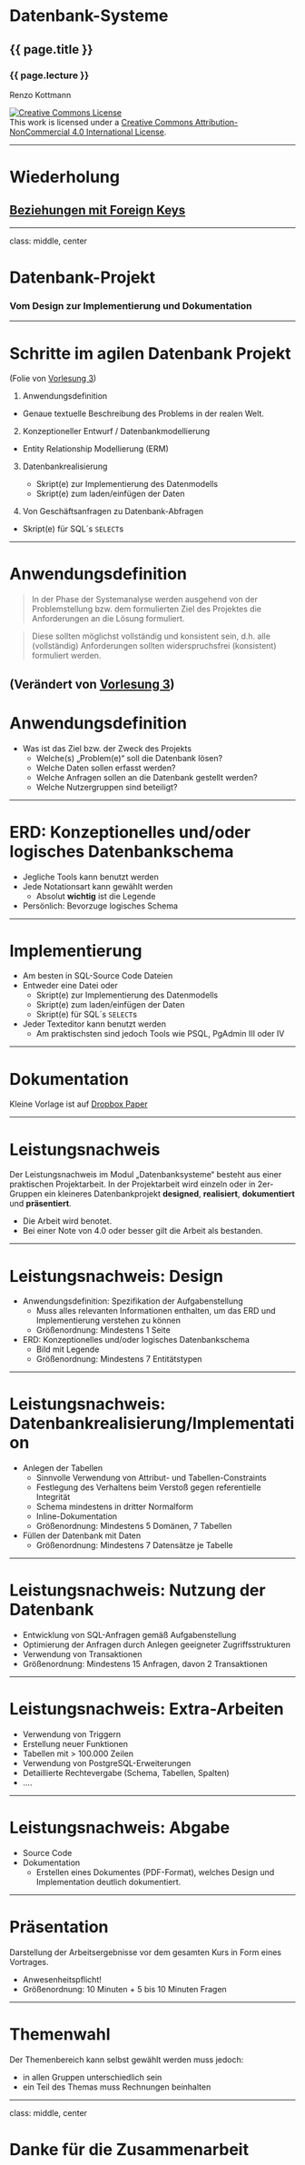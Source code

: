 # Datenbank-Systeme
## {{ page.title }} 
### {{ page.lecture }}
 
Renzo Kottmann 

<a rel="license"
href="http://creativecommons.org/licenses/by-nc/4.0/"><img
alt="Creative Commons License" style="border-width:0"
src="https://i.creativecommons.org/l/by-nc/4.0/88x31.png" /></a><br
/>This work is licensed under a <a rel="license"
href="http://creativecommons.org/licenses/by-nc/4.0/">Creative Commons
Attribution-NonCommercial 4.0 International License</a>.

---
# Wiederholung

## [Beziehungen mit Foreign Keys](vorlesung-5.html#11)

---
class: middle, center

# Datenbank-Projekt
 
### Vom Design zur Implementierung und Dokumentation


---

# Schritte im agilen Datenbank Projekt

(Folie von [Vorlesung 3](vorlesung-3#11))

1. Anwendungsdefinition
  * Genaue textuelle Beschreibung des Problems in der realen Welt.
  
2. Konzeptioneller Entwurf / Datenbankmodellierung
  * Entity Relationship Modellierung (ERM)

3. Datenbankrealisierung
   * Skript(e) zur Implementierung des Datenmodells
   * Skript(e) zum laden/einfügen der Daten 

4. Von Geschäftsanfragen zu Datenbank-Abfragen
  * Skript(e) für SQL´s `SELECT`s 

---

# Anwendungsdefinition


> In der Phase der Systemanalyse werden ausgehend von der
Problemstellung bzw. dem formulierten Ziel des Projektes die Anforderungen an die Lösung formuliert.
 
> Diese sollten möglichst vollständig und konsistent sein, d.h. alle
(vollständig) Anforderungen sollten widerspruchsfrei (konsistent)
formuliert werden.


(Verändert von [Vorlesung 3](vorlesung-3#13))
---
# Anwendungsdefinition

* Was ist das Ziel bzw. der Zweck des Projekts
  * Welche(s) „Problem(e)“ soll die Datenbank lösen?
  * Welche Daten sollen erfasst werden?
  * Welche Anfragen sollen an die Datenbank gestellt werden? 
  * Welche Nutzergruppen sind beteiligt?

---
# ERD: Konzeptionelles und/oder logisches Datenbankschema

* Jegliche Tools kann benutzt werden
* Jede Notationsart kann gewählt werden
  * Absolut **wichtig** ist die Legende
* Persönlich: Bevorzuge logisches Schema

---
# Implementierung

* Am besten in SQL-Source Code Dateien
* Entweder eine Datei oder  
  * Skript(e) zur Implementierung des Datenmodells
  * Skript(e) zum laden/einfügen der Daten 
  * Skript(e) für SQL´s `SELECT`s
* Jeder Texteditor kann benutzt werden
  * Am praktischsten sind jedoch Tools wie PSQL, PgAdmin III oder IV
---
# Dokumentation

Kleine Vorlage ist auf [Dropbox Paper](https://paper.dropbox.com/doc/Datenbank-Projekt-Dokumentation-9czibc7oq6iUb508rdVsq)

---
# Leistungsnachweis

Der Leistungsnachweis im Modul „Datenbanksysteme“ besteht aus einer praktischen Projektarbeit.
In der Projektarbeit wird einzeln oder in 2er-Gruppen ein kleineres Datenbankprojekt **designed**, **realisiert**, **dokumentiert** und **präsentiert**.
* Die Arbeit wird benotet. 
* Bei einer Note von 4.0 oder besser gilt die Arbeit als bestanden.
---
# Leistungsnachweis: Design

* Anwendungsdefinition: Spezifikation der Aufgabenstellung
   * Muss alles relevanten Informationen enthalten, um das ERD und Implementierung verstehen zu können
   * Größenordnung: Mindestens 1 Seite
* ERD: Konzeptionelles und/oder logisches Datenbankschema
   * Bild mit Legende
   * Größenordnung: Mindestens 7 Entitätstypen
---
# Leistungsnachweis: Datenbankrealisierung/Implementation

* Anlegen der Tabellen
   * Sinnvolle Verwendung von Attribut- und Tabellen-Constraints
   * Festlegung des Verhaltens beim Verstoß gegen referentielle Integrität
   * Schema mindestens in dritter Normalform
   * Inline-Dokumentation
   * Größenordnung: Mindestens 5 Domänen, 7 Tabellen
* Füllen der Datenbank mit Daten
  * Größenordnung: Mindestens 7 Datensätze je Tabelle

---
# Leistungsnachweis: Nutzung der Datenbank
  * Entwicklung von SQL-Anfragen gemäß Aufgabenstellung
  * Optimierung der Anfragen durch Anlegen geeigneter Zugriffsstrukturen
  * Verwendung von Transaktionen
  * Größenordnung: Mindestens 15 Anfragen, davon 2 Transaktionen
---
# Leistungsnachweis: Extra-Arbeiten

* Verwendung von Triggern
* Erstellung neuer Funktionen
* Tabellen mit > 100.000 Zeilen
* Verwendung von PostgreSQL-Erweiterungen
* Detaillierte Rechtevergabe (Schema, Tabellen, Spalten)
* ....

---
# Leistungsnachweis: Abgabe

* Source Code
* Dokumentation
  * Erstellen eines Dokumentes (PDF-Format), welches Design und Implementation deutlich dokumentiert.
---

# Präsentation

Darstellung der Arbeitsergebnisse vor dem gesamten Kurs in Form eines Vortrages.

* Anwesenheitspflicht!
* Größenordnung: 10 Minuten + 5 bis 10 Minuten Fragen

---
# Themenwahl

Der Themenbereich kann selbst gewählt werden muss jedoch:
 * in allen Gruppen unterschiedlich sein
 * ein Teil des Themas muss Rechnungen beinhalten

---
class: middle, center

# Danke für die Zusammenarbeit



